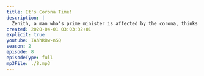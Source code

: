 ```yaml
---
title: It's Corona Time!
description: |
  Zenith, a man who's prime minister is affected by the corona, thinks his country will be fine! This episode focus on the classic host: Zenny, Weeb, and Li.
created: 2020-04-01 03:03:32+01
explicit: true
youtube: IAhhRBw-nSQ
season: 2
episode: 8
episodeType: full
mp3File: ./8.mp3
---
```

